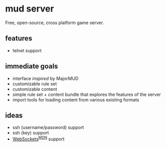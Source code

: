# mud server
Free, open-source, cross platform game server.

## features
- telnet support

## immediate goals
- interface _inspired_ by MajorMUD
- customizable rule set
- customizable content
- simple rule set + content bundle that explores the features of the server
- import tools for loading content from various existing formats

## ideas
- ssh (username/password) support
- ssh (key) support
- [WebSockets](https://en.wikipedia.org/wiki/WebSocket)<sup>[MDN](https://developer.mozilla.org/en-US/docs/Web/API/WebSockets_API)</sup> support
